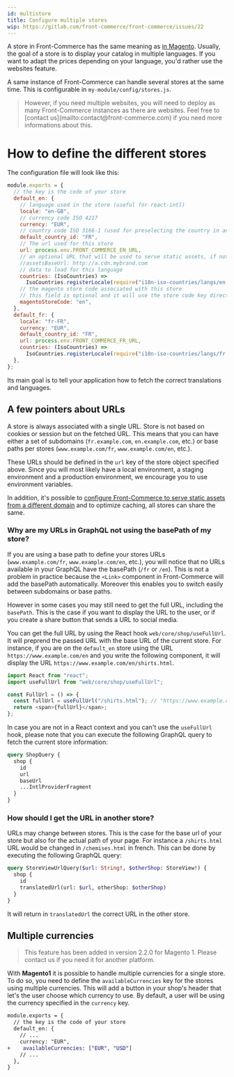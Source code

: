```yaml
---
id: multistore
title: Configure multiple stores
wip: https://gitlab.com/front-commerce/front-commerce/issues/22
---
```


A store in Front-Commerce has the same meaning as [in Magento](https://devdocs.magento.com/guides/v2.3/config-guide/multi-site/ms_over.html). Usually, the goal of a store is to display your catalog in multiple languages. If you want to adapt the prices depending on your language, you'd rather use the websites feature.

A same instance of Front-Commerce can handle several stores at the same time. This is configurable in `my-module/config/stores.js`.

<blockquote class="note">
However, if you need multiple websites, you will need to deploy as many Front-Commerce instances as there are websites. Feel free to [contact us](mailto:contact@front-commerce.com) if you need more informations about this.
</blockquote>

# How to define the different stores

The configuration file will look like this:

```js
module.exports = {
  // the key is the code of your store
  default_en: {
    // language used in the store (useful for react-intl)
    locale: "en-GB",
    // currency code ISO 4217
    currency: "EUR",
    // country code ISO 3166-1 (used for preselecting the country in an address input for instance
    default_country_id: "FR",
    // The url used for this store
    url: process.env.FRONT_COMMERCE_EN_URL,
    // an optional URL that will be used to serve static assets, if not defined assets are served from the url above.
    //assetsBaseUrl: http://a.cdn.mybrand.com
    // data to load for this language
    countries: (IsoCountries) =>
      IsoCountries.registerLocale(require("i18n-iso-countries/langs/en.json")),
    // the magento store code associated with this store
    // this field is optional and it will use the store code key directly if it is not specified
    magentoStoreCode: "en",
  },
  default_fr: {
    locale: "fr-FR",
    currency: "EUR",
    default_country_id: "FR",
    url: process.env.FRONT_COMMERCE_FR_URL,
    countries: (IsoCountries) =>
      IsoCountries.registerLocale(require("i18n-iso-countries/langs/fr.json")),
  },
};
```

Its main goal is to tell your application how to fetch the correct translations and languages.

## A few pointers about URLs

A store is always associated with a single URL. Store is not based on cookies or session but on the fetched URL. This means that you can have either a set of subdomains (`fr.example.com`, `en.example.com`, etc.) or base paths per stores (`www.example.com/fr`, `www.example.com/en`, etc.).

These URLs should be defined in the `url` key of the store object specified above. Since you will most likely have a local environment, a staging environment and a production environment, we encourage you to use environment variables.

In addition, it's possible to [configure Front-Commerce to serve static assets from a different domain](/docs/advanced/performance/assets-cdn-domain.html) and to optimize caching, all stores can share the same.

### Why are my URLs in GraphQL not using the basePath of my store?

If you are using a base path to define your stores URLs (`www.example.com/fr`, `www.example.com/en`, etc.), you will notice that no URLs available in your GraphQL have the basePath (`/fr` or `/en`). This is not a problem in practice because the `<Link>` component in Front-Commerce will add the basePath automatically. Moreover this enables you to switch easily between subdomains or base paths.

However in some cases you may still need to get the full URL, including the `basePath`. This is the case if you want to display the URL to the user, or if you create a share button that sends a URL to social media.

You can get the full URL by using the React hook `web/core/shop/useFullUrl`. It will preprend the passed URL with the base URL of the current store. For instance, if you are on the `default_en` store using the URL `https://www.example.com/en` and you write the following component, it will display the URL `https://www.example.com/en/shirts.html`.

```js
import React from "react";
import useFullUrl from "web/core/shop/useFullUrl";

const FullUrl = () => {
  const fullUrl = useFullUrl("/shirts.html"); // "https://www.example.com/en/shirts.html"
  return <span>{fullUrl}</span>;
};
```

In case you are not in a React context and you can't use the `useFullUrl` hook, please note that you can execute the following GraphQL query to fetch the current store information:

```graphql
query ShopQuery {
  shop {
    id
    url
    baseUrl
    ...IntlProviderFragment
  }
}
```

### How should I get the URL in another store?

URLs may change between stores. This is the case for the base url of your store but also for the actual path of your page. For instance a `/shirts.html` URL would be changed in `/chemises.html` in french. This can be done by executing the following GraphQL query:

```graphql
query StoreViewUrlQuery($url: String!, $otherShop: StoreView!) {
  shop {
    id
    translatedUrl(url: $url, otherShop: $otherShop)
  }
}
```

It will return in `translatedUrl` the correct URL in the other store.

## Multiple currencies

<blockquote class="feature--new">
This feature has been added in version 2.2.0 for Magento 1. Please contact us if you need it for another platform.
</blockquote>

With **Magento1** it is possible to handle multiple currencies for a single store. To do so, you need to define the `availableCurrencies` key for the stores using multiple currencies. This will add a button in your shop's header that let's the user choose which currency to use. By default, a user will be using the currency specified in the `currency` key.

```diff
module.exports = {
  // the key is the code of your store
  default_en: {
    // ...
    currency: "EUR",
+    availableCurrencies: ["EUR", "USD"]
    // ...
  },
}
```
